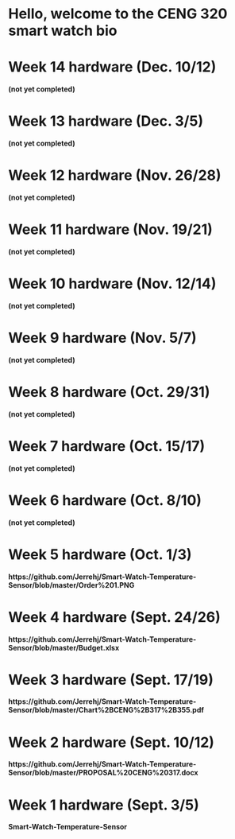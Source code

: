<html>
  <body>
<h1> Hello, welcome to the CENG 320 smart watch bio<h1>

<h1>Week 14 hardware (Dec. 10/12)</h1>
<body>
<b>(not yet completed)<b>
</body>
<h1>Week 13 hardware (Dec. 3/5)</h1>
<body>
<b>(not yet completed)<b>
</body>
<h1>Week 12 hardware (Nov. 26/28)</h1>
<body>
<b>(not yet completed)<b>
</body>
<h1>Week 11 hardware (Nov. 19/21)</h1>
<body>
<b>(not yet completed)<b>
</body>
<h1>Week 10 hardware (Nov. 12/14)</h1>
<body>
<b>(not yet completed)<b>
</body>
<h1>Week 9 hardware (Nov. 5/7)</h1>
<body>
<b>(not yet completed)<b>
</body>
<h1>Week 8 hardware (Oct. 29/31)</h1>
<body>
<b>(not yet completed)<b>
</body>
<h1>Week 7 hardware (Oct. 15/17)</h1>
<body>
<b>(not yet completed)<b>
</body>
<h1>Week 6 hardware (Oct. 8/10)</h1>
<body>
<b>(not yet completed)<b>
</body>
<h1>Week 5 hardware (Oct. 1/3)</h1>
<body>
https://github.com/Jerrehj/Smart-Watch-Temperature-Sensor/blob/master/Order%201.PNG
</body>
<h1>Week 4 hardware (Sept. 24/26)</h1>
<body>
https://github.com/Jerrehj/Smart-Watch-Temperature-Sensor/blob/master/Budget.xlsx
</body>
<h1>Week 3 hardware (Sept. 17/19)</h1>
<body>
https://github.com/Jerrehj/Smart-Watch-Temperature-Sensor/blob/master/Chart%2BCENG%2B317%2B355.pdf
</body>
<h1>Week 2 hardware (Sept. 10/12)</h1>
<body>
https://github.com/Jerrehj/Smart-Watch-Temperature-Sensor/blob/master/PROPOSAL%20CENG%20317.docx
</body>
<h1>Week 1 hardware (Sept. 3/5)</h1>
<body>
Smart-Watch-Temperature-Sensor
</body>


</html>
